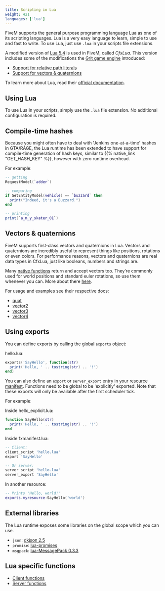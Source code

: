 ```yaml
---
title: Scripting in Lua
weight: 421
languages: ['lua']
---
```


FiveM supports the general purpose programming language Lua as one of its scripting languages. Lua is a very easy
language to learn, simple to use and fast to write. To use Lua, just use `.lua` in your scripts file extensions.

A modified version of [Lua 5.4][luadocs] is used in FiveM, called _CfxLua_. This version includes some of the
modifications the [Grit game engine][grit] introduced:

- [Support for relative path literals](#relative-path-literals)
- [Support for vectors & quaternions](#vectors-quaternions)

To learn more about Lua, read their [official documentation][luadocs].

Using Lua
---------
To use Lua in your scripts, simply use the `.lua` file extension. No additional configuration is required.

Compile-time hashes
----------------------
Because you might often have to deal with 'Jenkins one-at-a-time' hashes in GTA/RAGE, the Lua runtime has been extended
to have support for compile-time generation of hash keys, similar to {{% native_link "GET_HASH_KEY" %}}, however with zero
runtime overhead.

For example:
```lua
-- getting
RequestModel(`adder`)

-- comparing
if GetEntityModel(vehicle) == `buzzard` then
  print("Indeed, it's a Buzzard.")
end

-- printing
print(`a_m_y_skater_01`)
```

Vectors & quaternions
---------------------

FiveM supports first-class vectors and quaternions in Lua. Vectors and quaternions are incredibly useful to represent
things like positions, rotations or even colors. For performance reasons, vectors and quaternions are real data types in
CfxLua, just like booleans, numbers and strings are.

Many [native functions][natives-doc] return and accept vectors too. They're commonly used for world positions and
standard euler rotations, so use them whenever you can. More about there [here][about-natives].

For usage and examples see their respective docs:

- [quat](/docs/scripting-reference/runtimes/lua/functions/quat)
- [vector2](/docs/scripting-reference/runtimes/lua/functions/vector2)
- [vector3](/docs/scripting-reference/runtimes/lua/functions/vector3)
- [vector4](/docs/scripting-reference/runtimes/lua/functions/vector4)

Using exports
-------------

You can define exports by calling the global `exports` object:

hello.lua:
```lua
exports('SayHello', function(str)
  print('Hello, ' .. tostring(str) .. '!')
end)
```

You can also define an `export` or `server_export` entry in your [resource manifest][resource-manifest]. Functions need
to be global to be 'explicitly' exported. Note that these exports will only be available after the first scheduler tick.

For example:

Inside hello_explicit.lua:
```lua
function SayHello(str)
  print('Hello, ' .. tostring(str) .. '!')
end
```

Inside fxmanifest.lua:
```lua
-- Client:
client_script 'hello.lua'
export 'SayHello'

-- Or server:
server_script 'hello.lua'
server_export 'SayHello'
```

In another resource:
```lua
-- Prints 'Hello, world!'
exports.myresource:SayHello('world')
```

<!-- TODO: More information about exports can be found [here]. -->

<!-- TODO:
Event system
Just as is the case with JavaScript, Lua events can be added through functions like AddEventHandler and triggered
through functions like TriggerEvent. Event handlers run in a coroutine, so Citizen.Wait works inside of them.
-->

<!-- TODO:
The scheduler
Citzen.CreateThread, Citizen.Wait, threaded events, etc
-->

<!-- TODO:  Perhaps tell something about lazy loading of natives? -->

External libraries
------------------
The Lua runtime exposes some libraries on the global scope which you can use.

- `json`: [dkjson 2.5](https://github.com/LuaDist/dkjson/tree/2.5)
- `promise`: [lua-promises](https://github.com/zserge/lua-promises/tree/02b64afdbe38de958a6a92703af8e66a9ff3e492)
- `msgpack`: [lua-MessagePack 0.3.3](https://framagit.org/fperrad/lua-MessagePack/tree/0.3.3)

Lua specific functions
----------------------

- [Client functions](/docs/scripting-reference/runtimes/lua/client-functions)
- [Server functions](/docs/scripting-reference/runtimes/lua/server-functions)

[about-natives]: /docs/scripting-manual/introduction/about-native-functions
[resource-manifest]: /docs/scripting-reference/resource-manifest/resource-manifest/
[grit]: http://gritengine.com
[luadocs]: https://www.lua.org/manual/5.3/
[natives-doc]: https://docs.fivem.net/natives
